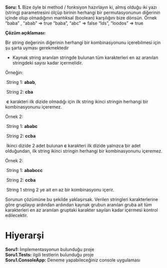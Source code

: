 **Soru: 1.** Bize öyle bi method / fonksiyon hazırlayın ki, almış olduğu iki yazı (string) parametresini ölçüp birinin herhangi bir permutasyonunun diğerinin içinde olup olmadığının mantıksal (boolean) karşılığını bize dönsün.
    Örnek
    “baba” , “abab” => true
    “baba”, “abc” => false
    “lds”, “loodos” => true



**Çözüm açıklaması:**

Bir string değerinin diğerinin herhangi bir kombinasyonunu içerebilmesi için şu şarta uyması gerekmektedir

* Kaynak string aranılan stringde bulunan tüm karakterleri en az aranılan stringdeki sayısı kadar içermelidir.

Örneğin:

​	String 1: **abab**, 

​	String 2: **cba**

​	**c** karakteri ilk dizide olmadığı için ilk string ikinci stringin herhangi bir kombinasyonunu içeremez.

Örnek 2:

​	String 1: **ababc**

​	String 2: **ccba** 

​	İkinci dizide 2 adet bulunan **c** karakteri ilk dizide yalnızca bir adet olduğundan, ilk string ikinci stringin herhangi bir kombinasyonunu içeremez.

Örnek 2:

​	String 1: **ababccc**

​	String 2: **ccba** 

​	String 1 string 2 ye ait en az bir kombinasyonu içerir.



Sorunun çözümüne bu şekilde yaklaşırsak. Verilen stringleri karakterlerine göre gruplayıp ardından ardından kaynak grubun aranılan gruba ait tüm karakterleri en az aranılan gruptaki karakter sayıları kadar içermesi kontrol edilecektir.

# Hiyerarşi
**Soru1:** İmplementasyonun bulunduğu proje  
**Soru1.Tests:** ilgili testlerin bulunduğu proje  
**Soru1.ConsoleApp:** Deneme yapabileceğiniz console uygulaması
